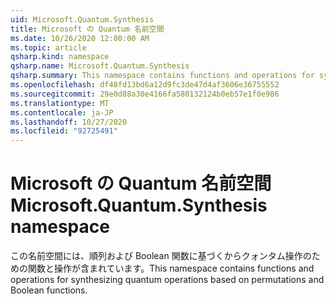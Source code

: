 ```yaml
---
uid: Microsoft.Quantum.Synthesis
title: Microsoft の Quantum 名前空間
ms.date: 10/26/2020 12:00:00 AM
ms.topic: article
qsharp.kind: namespace
qsharp.name: Microsoft.Quantum.Synthesis
qsharp.summary: This namespace contains functions and operations for synthesizing quantum operations based on permutations and Boolean functions.
ms.openlocfilehash: df48fd13bd6a12d9fc3de47d4af3606e36755552
ms.sourcegitcommit: 29e0d88a30e4166fa580132124b0eb57e1f0e986
ms.translationtype: MT
ms.contentlocale: ja-JP
ms.lasthandoff: 10/27/2020
ms.locfileid: "92725491"
---
```

# <a name="microsoftquantumsynthesis-namespace"></a><span data-ttu-id="d0835-102">Microsoft の Quantum 名前空間</span><span class="sxs-lookup"><span data-stu-id="d0835-102">Microsoft.Quantum.Synthesis namespace</span></span>

<span data-ttu-id="d0835-103">この名前空間には、順列および Boolean 関数に基づくからクォンタム操作のための関数と操作が含まれています。</span><span class="sxs-lookup"><span data-stu-id="d0835-103">This namespace contains functions and operations for synthesizing quantum operations based on permutations and Boolean functions.</span></span>

